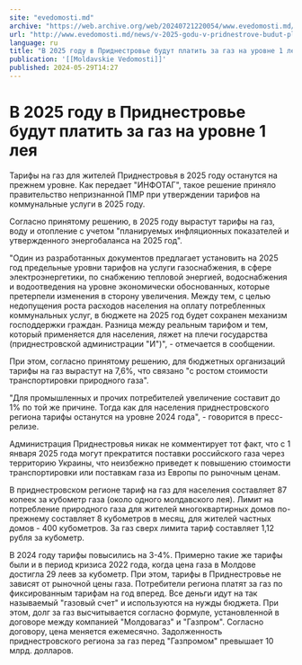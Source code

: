 ```yaml
---
site: "evedomosti.md"
archive: "https://web.archive.org/web/20240721220054/www.evedomosti.md/news/v-2025-godu-v-pridnestrove-budut-platit-za-gaz-na-urovne-1-l"
url: "http://www.evedomosti.md/news/v-2025-godu-v-pridnestrove-budut-platit-za-gaz-na-urovne-1-l"
language: ru
title: "В 2025 году в Приднестровье будут платить за газ на уровне 1 лея"
publication: '[[Moldavskie Vedomosti]]'
published: 2024-05-29T14:27
---
```


# В 2025 году в Приднестровье будут платить за газ на уровне 1 лея

Тарифы на газ для жителей Приднестровья в 2025 году останутся на прежнем уровне. Как передает "ИНФОТАГ", такое решение приняло правительство непризнанной ПМР при утверждении тарифов на коммунальные услуги в 2025 году.

Согласно принятому решению, в 2025 году вырастут тарифы на газ, воду и отопление с учетом "планируемых инфляционных показателей и утвержденного энергобаланса на 2025 год".

"Один из разработанных документов предлагает установить на 2025 год предельные уровни тарифов на услуги газоснабжения, в сфере электроэнергетики, по снабжению тепловой энергией, водоснабжения и водоотведения на уровне экономически обоснованных, которые претерпели изменения в сторону увеличения. Между тем, с целью недопущения роста расходов населения на оплату потребленных коммунальных услуг, в бюджете на 2025 год будет сохранен механизм господдержки граждан. Разница между реальным тарифом и тем, который применяется для населения, ляжет на плечи государства (приднестровской администрации "И")", - отмечается в сообщении.

При этом, согласно принятому решению, для бюджетных организаций тарифы на газ вырастут на 7,6%, что связано "с ростом стоимости транспортировки природного газа".

"Для промышленных и прочих потребителей увеличение составит до 1% по той же причине. Тогда как для населения приднестровского региона тарифы останутся на уровне 2024 года", - говорится в пресс-релизе.

Администрация Приднестровья никак не комментирует тот факт, что с 1 января 2025 года могут прекратится поставки российского газа через территорию Украины, что неизбежно приведет к повышению стоимости транспортировки или поставкам газа из Европы по рыночным ценам.

В приднестровском регионе тариф на газ для населения составляет 87 копеек за кубометр газа (около одного молдавского лея). Лимит на потребление природного газа для жителей многоквартирных домов по-прежнему составляет 8 кубометров в месяц, для жителей частных домов - 400 кубометров. За газ сверх лимита тариф составляет 1,12 рубля за кубометр.

В 2024 году тарифы повысились на 3-4%. Примерно такие же тарифы были и в период кризиса 2022 года, когда цена газа в Молдове достигла 29 леев за кубометр. При этом, тарифы в Приднестровье не зависят от рыночной цены газа. Потребители региона платят за газ по фиксированным тарифам на год вперед. Все деньги идут на так называемый "газовый счет" и используются на нужды бюджета. При этом, долг за газ высчитывается согласно формуле, установленной в договоре между компанией "Молдовагаз" и "Газпром". Согласно договору, цена меняется ежемесячно. Задолженность приднестровского региона за газ перед "Газпромом" превышает 10 млрд. долларов.